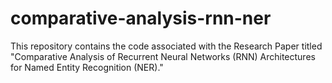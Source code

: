 # comparative-analysis-rnn-ner
This repository contains the code associated with the Research Paper titled "Comparative Analysis of Recurrent Neural Networks (RNN) Architectures for Named Entity Recognition (NER)."
